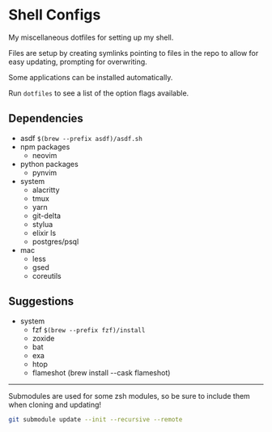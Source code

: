 # Shell Configs

My miscellaneous dotfiles for setting up my shell.

Files are setup by creating symlinks pointing to files in the repo to allow for
easy updating, prompting for overwriting.

Some applications can be installed automatically.

Run `dotfiles` to see a list of the option flags available.

## Dependencies

- asdf `$(brew --prefix asdf)/asdf.sh`
- npm packages
  - neovim
- python packages
  - pynvim
  <!-- - python-language-server -->
- system
  - alacritty
  - tmux
  - yarn
  - git-delta
  - stylua
  - elixir ls
  - postgres/psql
- mac
  - less
  - gsed
  - coreutils

## Suggestions

- system
  - fzf `$(brew --prefix fzf)/install`
  - zoxide
  - bat
  - exa
  - htop
  - flameshot (brew install --cask flameshot)

---

Submodules are used for some zsh modules, so be sure to include them when cloning and updating!

```sh
git submodule update --init --recursive --remote
```
